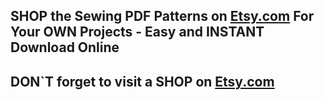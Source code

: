 ## SHOP the Sewing PDF Patterns on [Etsy.com](https://www.etsy.com/ca/shop/GaTalinie96) For Your OWN Projects - Easy and INSTANT Download Online


<picture src="ETSY Shop_01.jpg" alt="ETSY Shop_01"></picture>

<picture src="ETSY Shop_02.jpg" alt="ETSY Shop_02"></picture>

<picture src="ETSY Shop_03.jpg" alt="ETSY Shop_03"></picture>

<picture src="ETSY Shop_04.jpg" alt="ETSY Shop_04"></picture>

<picture src="ETSY Shop_05.jpg" alt="ETSY Shop_05"></picture>

<picture src="ETSY Shop_06.jpg" alt="ETSY Shop_06"></picture>

<picture src="ETSY Shop_07.jpg" alt="ETSY Shop_07"></picture>

<picture src="ETSY Shop_08.jpg" alt="ETSY Shop_08"></picture>

<picture src="ETSY Shop_09.jpg" alt="ETSY Shop_09"></picture>

<picture src="ETSY Shop_10.jpg" alt="ETSY Shop_10"></picture>

<picture src="ETSY Shop_11.jpg" alt="ETSY Shop_11"></picture>

<picture src="ETSY Shop_12.jpg" alt="ETSY Shop_12"></picture>

<picture src="ETSY Shop_13.jpg" alt="ETSY Shop_13"></picture>

<picture src="ETSY Shop_14.jpg" alt="ETSY Shop_14"></picture>

<picture src="ETSY Shop_15.jpg" alt="ETSY Shop_15"></picture>

<picture src="ETSY Shop_16.jpg" alt="ETSY Shop_16"></picture>

<picture src="ETSY Shop_17.jpg" alt="ETSY Shop_17"></picture>


## DON`T forget to visit a SHOP on [Etsy.com](https://www.etsy.com/ca/shop/GaTalinie96)